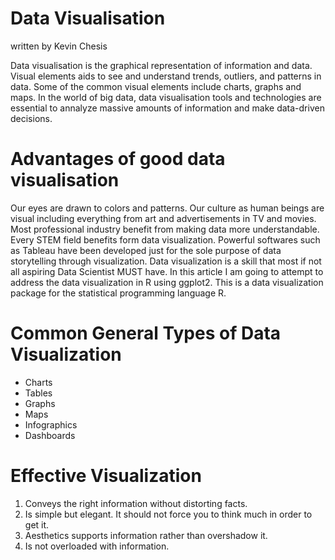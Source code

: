 # Data Visualisation
written by Kevin Chesis

Data visualisation is the graphical representation of information and data. Visual elements aids to see and understand trends, outliers, and patterns in data. Some of the common visual elements include charts, graphs and maps. In the world of big data, data visualisation tools and technologies are essential to annalyze massive amounts of information and make data-driven decisions.

# Advantages of good data visualisation
Our eyes are drawn to colors and patterns. Our culture as human beings are visual including everything from art and advertisements in TV and movies.
Most professional industry benefit from making data more understandable. Every STEM field benefits form data visualization. Powerful softwares such as Tableau have been developed just for the sole purpose of data storytelling through visualization. Data visualization is a skill that most if not all aspiring Data Scientist MUST have. In this article I am going to attempt to address the data visualization in R using ggplot2. This is a data visualization package for the statistical programming language R.

# Common General Types of Data Visualization
* Charts
* Tables
* Graphs
* Maps
* Infographics
* Dashboards

# Effective Visualization
1. Conveys the right information without distorting facts.
2. Is simple but elegant. It should not force you to think much in order to get it.
3. Aesthetics supports information rather than overshadow it.
4. Is not overloaded with information.
